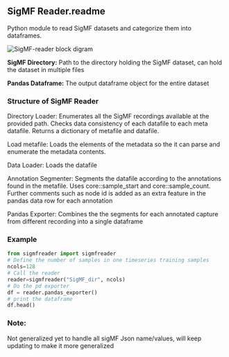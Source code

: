 ## SigMF Reader.readme

Python module to read SigMF datasets and categorize them into dataframes.  



![SigMF-reader block digram](/Users/saptarshi/Desktop/sigmf-reader/SigMF-reader.png)



**SigMF Directory:** Path to the directory holding the SigMF dataset, can hold the dataset in multiple files

**Pandas Dataframe:** The output dataframe object for the entire dataset

### Structure of SigMF Reader

Directory Loader: Enumerates all the SigMF recordings available at the provided path. Checks data consistency of each datafile to each meta datafile. Returns a dictionary of metafile and datafile.

Load metafile: Loads the elements of the metadata so the it can parse and enumerate the metadata contents.

Data Loader: Loads the datafile

Annotation Segmenter: Segments the datafile according to the annotations found in the metafile. Uses core::sample_start and core::sample_count. Further comments such as node id is added as an extra feature in the pandas data row for each annotation

Pandas Exporter: Combines the the segments for each annotated capture from different recording into a single dataframe

### Example

```python
from sigmfreader import sigmfreader
# Define the number of samples in one timeseries training samples
ncols=128
# Call the reader
reader=sigmfreader("SigMF_dir", ncols)
# Do the pd exporter
df = reader.pandas_exporter()
# print the dataframe
df.head()
```



### Note:

Not generalized yet to handle all sigMF Json name/values, will keep updating to make it more generalized

